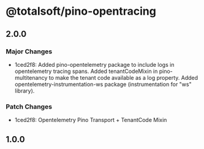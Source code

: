 # @totalsoft/pino-opentracing

## 2.0.0

### Major Changes

- 1ced2f8: Added pino-opentelemetry package to include logs in opentelemetry tracing spans. Added tenantCodeMixin in pino-multitenancy to make the tenant code available as a log property. Added opentelemetry-instrumentation-ws package (instrumentation for "ws" library).

### Patch Changes

- 1ced2f8: Opentelemetry Pino Transport + TenantCode Mixin

## 1.0.0
